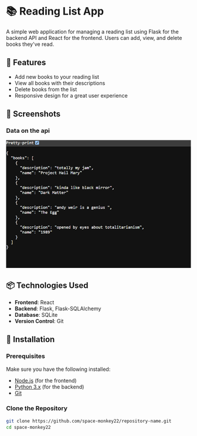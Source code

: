 # 📚 Reading List App

A simple web application for managing a reading list using Flask for the backend API and React for the frontend. Users can add, view, and delete books they've read.

## 🚀 Features

- Add new books to your reading list
- View all books with their descriptions
- Delete books from the list
- Responsive design for a great user experience
## 🎨 Screenshots

### Data on the api
![data on the api](src/assets/a%20screenshot.png)
## 📦 Technologies Used

- **Frontend**: React
- **Backend**: Flask, Flask-SQLAlchemy
- **Database**: SQLite
- **Version Control**: Git


## 🔧 Installation

### Prerequisites

Make sure you have the following installed:

- [Node.js](https://nodejs.org/en/download/) (for the frontend)
- [Python 3.x](https://www.python.org/downloads/) (for the backend)
- [Git](https://git-scm.com/downloads)

### Clone the Repository

```bash
git clone https://github.com/space-monkey22/repository-name.git
cd space-monkey22
